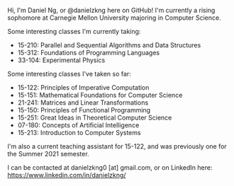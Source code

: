 Hi, I'm Daniel Ng, or @danielzkng here on GitHub! I'm currently a rising sophomore at Carnegie Mellon University majoring in Computer Science.

Some interesting classes I'm currently taking:

* 15-210: Parallel and Sequential Algorithms and Data Structures
* 15-312: Foundations of Programming Languages
* 33-104: Experimental Physics

Some interesting classes I've taken so far:

* 15-122: Principles of Imperative Computation
* 15-151: Mathematical Foundations for Computer Science
* 21-241: Matrices and Linear Transformations
* 15-150: Principles of Functional Programming
* 15-251: Great Ideas in Theoretical Computer Science
* 07-180: Concepts of Artificial Intelligence
* 15-213: Introduction to Computer Systems

I'm also a current teaching assistant for 15-122, and was previously one for the Summer 2021 semester.

I can be contacted at danielzkng0 [at] gmail.com, or on LinkedIn here: https://www.linkedin.com/in/danielzkng/

<!---
danielzkng/danielzkng is a ✨ special ✨ repository because its `README.md` (this file) appears on your GitHub profile.
You can click the Preview link to take a look at your changes.
--->
